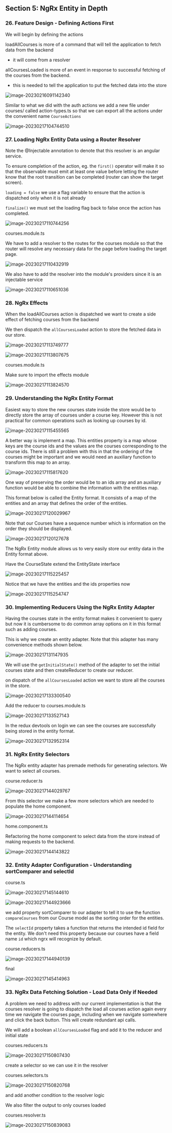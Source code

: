 ## Section 5: NgRx Entity in Depth

### 26. Feature Design - Defining Actions First

We will begin by defining the actions

loadAllCourses is more of a command that will tell the application to fetch data from the backend

- it will come from a resolver

allCoursesLoaded is more of an event in response to successful fetching of the courses from the backend.

- this is needed to tell the application to put the fetched data into the store

![image-20230216091142340](assets/image-20230216091142340.png)

Similar to what we did with the auth actions we add a new file under courses/ called action-types.ts so that we can export all the actions under the convenient name `CourseActions`

![image-20230217104744510](assets/image-20230217104744510.png)

### 27. Loading NgRx Entity Data using a Router Resolver

Note the @Injectable annotation to denote that this resolver is an angular service.

To ensure completion of the action, eg. the `first()` operator will make it so that the observable must emit at least one value before letting the router know that the root transition can be completed (router can show the target screen).

`loading = false` we use a flag variable to ensure that the action is dispatched only when it is not already

`finalize()` we must set the loading flag back to false once the action has completed.

![image-20230217110744256](assets/image-20230217110744256.png)

courses.module.ts

We have to add a resolver to the routes for the courses module so that the router will resolve any necessary data for the page before loading the target page.

![image-20230217110432919](assets/image-20230217110432919.png)

We also have to add the resolver into the module's providers since it is an injectable service 

![image-20230217110651036](assets/image-20230217110651036.png)

### 28. NgRx Effects

When the loadAllCourses action is dispatched we want to create a side effect of fetching courses from the backend

We then dispatch the `allCoursesLoaded` action to store the fetched data in our store.

![image-20230217113749777](assets/image-20230217113749777.png)

![image-20230217113807675](assets/image-20230217113807675.png)

courses.module.ts

Make sure to import the effects module

![image-20230217113824570](assets/image-20230217113824570.png)

### 29. Understanding the NgRx Entity Format

Easiest way to store the new courses state inside the store would be to directly store the array of courses under a course key. However this is not practical for common operations such as looking up courses by id.

![image-20230217115455565](assets/image-20230217115455565.png)

A better way is implement a map. This entities property is a map whose keys are the course ids and the values are the courses corresponding to the course ids. There is still a problem with this in that the ordering of the courses might be important and we would need an auxiliary function to transform this map to an array.

![image-20230217115817620](assets/image-20230217115817620.png)

One way of preserving the order would be to an ids array and an auxiliary function would be able to combine the information with the entities map.

This format below is called the Entity format. It consists of a map of the entities and an array that defines the order of the entities.

![image-20230217120029967](assets/image-20230217120029967.png)

Note that our Courses have a sequence number which is information on the order they should be displayed.

![image-20230217120127678](assets/image-20230217120127678.png)

The NgRx Entity module allows us to very easily store our entity data in the Entity format above. 

Have the CourseState extend the EntityState interface

![image-20230217115225457](assets/image-20230217115225457.png)

Notice that we have the entities and the ids properties now

![image-20230217115254747](assets/image-20230217115254747.png)

### 30. Implementing Reducers Using the NgRx Entity Adapter

Having the courses state in the entity format makes it convenient to query but now it is cumbersome to do common array options on it in this format such as adding courses.

This is why we create an entity adapter. Note that this adapter has many convenience methods shown below.

![image-20230217131147935](assets/image-20230217131147935.png)

We will use the `getInitialState()` method of the adapter to set the initial courses state and then createReducer to create our reducer.

on dispatch of the `allCoursesLoaded` action we want to store all the courses in the store.

![image-20230217133300540](assets/image-20230217133300540.png)

Add the reducer to courses.module.ts

![image-20230217133527143](assets/image-20230217133527143.png)

In the redux devtools on login we can see the courses are successfully being stored in the entity format.

![image-20230217132952314](assets/image-20230217132952314.png)

### 31. NgRx Entity Selectors

The NgRx entity adapter has premade methods for generating selectors. We want to select all courses.

course.reducer.ts

![image-20230217144029767](assets/image-20230217144029767.png)

From this selector we make a few more selectors which are needed to populate the home component.

![image-20230217144114654](assets/image-20230217144114654.png)

home.component.ts

Refactoring the home component to select data from the store instead of making requests to the backend.

![image-20230217144143822](assets/image-20230217144143822.png)

### 32. Entity Adapter Configuration - Understanding sortComparer and selectId



course.ts

![image-20230217145144610](assets/image-20230217145144610.png)

![image-20230217144923666](assets/image-20230217144923666.png)

we add property sortComparer to our adapter to tell it to use the function `compareCourses` from our Course model as the sorting order for the entities.

The `selectId` property takes a function that returns the intended id field for the entity. We don't need this property because our courses have a field name `id` which ngrx will recognize by default.

course.reducers.ts

![image-20230217144940139](assets/image-20230217144940139.png)

final

![image-20230217145414963](assets/image-20230217145414963.png)

### 33. NgRx Data Fetching Solution - Load Data Only if Needed

A problem we need to address with our current implementation is that the courses resolver is going to dispatch the load all courses action again every time we navigate the courses page, including when we navigate somewhere and click the back button. This will create redundant api calls.

We will add a boolean `allCoursesLoaded` flag and add it to the reducer and initial state

courses.reducers.ts

![image-20230217150807430](assets/image-20230217150807430.png)

create a selector so we can use it in the resolver

courses.selectors.ts

![image-20230217150820768](assets/image-20230217150820768.png)

and add another condition to the resolver logic

We also filter the output to only courses loaded

courses.resolver.ts

![image-20230217150839083](assets/image-20230217150839083.png)
